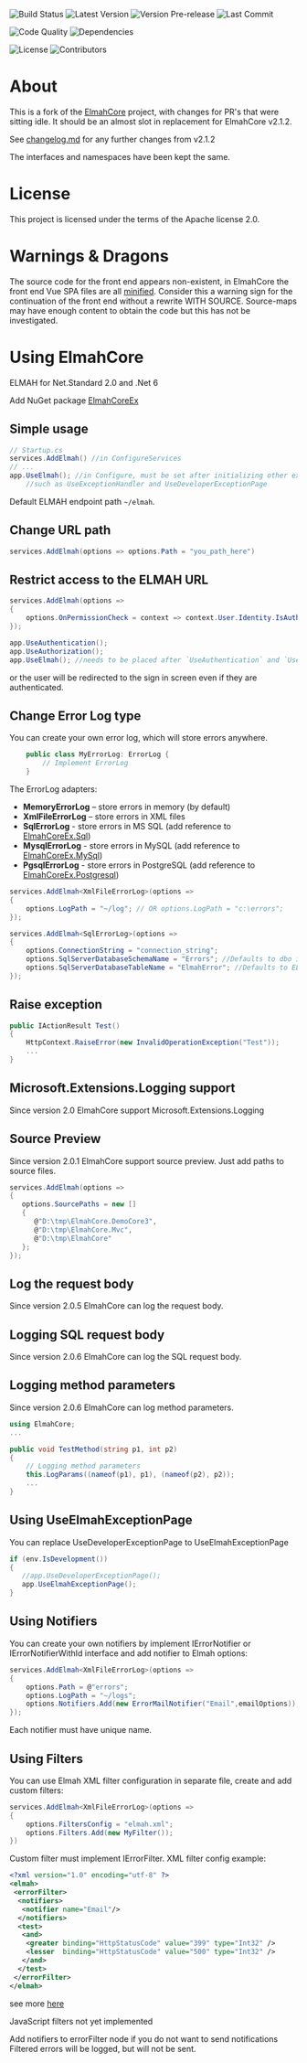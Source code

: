 ![Build Status](https://github.com/elmahcoreex/elmahcoreex/actions/workflows/build.yml/badge.svg)
![Latest Version](https://img.shields.io/nuget/v/elmahcoreex?style=flat-square)
![Version Pre-release](https://img.shields.io/nuget/vpre/elmahcoreex?style=flat-square)
![Last Commit](https://img.shields.io/github/last-commit/elmahcoreex/elmahcoreex?style=flat-square)

![Code Quality](https://img.shields.io/codefactor/grade/github/elmahcoreex/elmahcoreex/develop?style=flat-square)
![Dependencies](https://img.shields.io/librariesio/github/elmahcoreex/elmahcoreex?style=flat-square)

![License](https://img.shields.io/github/license/elmahcoreex/elmahcoreex)
![Contributors](https://img.shields.io/github/contributors/elmahcoreex/elmahcoreex?style=flat-square)

# About

This is a fork of the [ElmahCore](https://github.com/ElmahCore/ElmahCore) project, with changes for PR's that were sitting idle.
It should be an almost slot in replacement for ElmahCore v2.1.2.

See [changelog.md](changelog.md) for any further changes from v2.1.2

The interfaces and namespaces have been kept the same.

# License

This project is licensed under the terms of the Apache license 2.0.

# Warnings & Dragons

The source code for the front end appears non-existent, in ElmahCore the front end Vue SPA files are all [minified](https://github.com/ElmahCoreEx/ElmahCoreEx/issues/77). Consider this a warning sign for the continuation of the front end without a rewrite WITH SOURCE. Source-maps may have enough content to obtain the code but this has not be investigated.


# Using ElmahCore

ELMAH for Net.Standard 2.0 and .Net 6

Add NuGet package [ElmahCoreEx](https://www.nuget.org/packages?q=elmahcoreex)

## Simple usage

```csharp
// Startup.cs
services.AddElmah() //in ConfigureServices
// ...
app.UseElmah(); //in Configure, must be set after initializing other exception handlers
    //such as UseExceptionHandler and UseDeveloperExceptionPage

```

Default ELMAH endpoint path `~/elmah`.

## Change URL path

```csharp
services.AddElmah(options => options.Path = "you_path_here")
```

## Restrict access to the ELMAH URL

```csharp
services.AddElmah(options =>
{
    options.OnPermissionCheck = context => context.User.Identity.IsAuthenticated;
});
```

```csharp
app.UseAuthentication();
app.UseAuthorization();
app.UseElmah(); //needs to be placed after `UseAuthentication` and `UseAuthorization`
```

or the user will be redirected to the sign in screen even if they are authenticated.

## Change Error Log type

You can create your own error log, which will store errors anywhere.

```csharp
    public class MyErrorLog: ErrorLog {
        // Implement ErrorLog
    }    
```

The ErrorLog adapters:

- **MemoryErrorLog** – store errors in memory (by default)
- **XmlFileErrorLog** – store errors in XML files
- **SqlErrorLog** - store errors in MS SQL (add reference to [ElmahCoreEx.Sql](https://www.nuget.org/packages/ElmahCoreEx.Sql))
- **MysqlErrorLog** - store errors in MySQL (add reference to [ElmahCoreEx.MySql](https://www.nuget.org/packages/ElmahCoreEx.MySql))
- **PgsqlErrorLog** - store errors in PostgreSQL (add reference to [ElmahCoreEx.Postgresql](https://www.nuget.org/packages/ElmahCoreEx.Postgresql))

```csharp
services.AddElmah<XmlFileErrorLog>(options =>
{
    options.LogPath = "~/log"; // OR options.LogPath = "с:\errors";
});
```

```csharp
services.AddElmah<SqlErrorLog>(options =>
{
    options.ConnectionString = "connection_string";
    options.SqlServerDatabaseSchemaName = "Errors"; //Defaults to dbo if not set
    options.SqlServerDatabaseTableName = "ElmahError"; //Defaults to ELMAH_Error if not set
});
```

## Raise exception

```csharp
public IActionResult Test()
{
    HttpContext.RaiseError(new InvalidOperationException("Test"));
    ...
}
```

## Microsoft.Extensions.Logging support

Since version 2.0 ElmahCore support Microsoft.Extensions.Logging

## Source Preview

Since version 2.0.1 ElmahCore support source preview.
Just add paths to source files.

```csharp
services.AddElmah(options =>
{
   options.SourcePaths = new []
   {
      @"D:\tmp\ElmahCore.DemoCore3",
      @"D:\tmp\ElmahCore.Mvc",
      @"D:\tmp\ElmahCore"
   };
});
```

## Log the request body

Since version 2.0.5 ElmahCore can log the request body.

## Logging SQL request body

Since version 2.0.6 ElmahCore can log the SQL request body.

## Logging method parameters

Since version 2.0.6 ElmahCore can log method parameters.

```csharp
using ElmahCore;
...

public void TestMethod(string p1, int p2)
{
    // Logging method parameters
    this.LogParams((nameof(p1), p1), (nameof(p2), p2));
    ...
}

```

## Using UseElmahExceptionPage

You can replace UseDeveloperExceptionPage to UseElmahExceptionPage

```csharp
if (env.IsDevelopment())
{
   //app.UseDeveloperExceptionPage();
   app.UseElmahExceptionPage();
}
```

## Using Notifiers

You can create your own notifiers by implement IErrorNotifier or IErrorNotifierWithId interface and add notifier to Elmah options:

```csharp
services.AddElmah<XmlFileErrorLog>(options =>
{
    options.Path = @"errors";
    options.LogPath = "~/logs";
    options.Notifiers.Add(new ErrorMailNotifier("Email",emailOptions));
});
```

Each notifier must have unique name.

## Using Filters

You can use Elmah XML filter configuration in separate file, create and add custom filters:

```csharp
services.AddElmah<XmlFileErrorLog>(options =>
{
    options.FiltersConfig = "elmah.xml";
    options.Filters.Add(new MyFilter());
})
```

Custom filter must implement IErrorFilter.
XML filter config example:

```xml
<?xml version="1.0" encoding="utf-8" ?>
<elmah>
 <errorFilter>
  <notifiers>
   <notifier name="Email"/>
  </notifiers>
  <test>
   <and>
    <greater binding="HttpStatusCode" value="399" type="Int32" />
    <lesser  binding="HttpStatusCode" value="500" type="Int32" />
   </and>
  </test>
 </errorFilter>
</elmah>
```

see more [here](https://elmah.github.io/a/error-filtering/examples/)

JavaScript filters not yet implemented

Add notifiers to errorFilter node if you do not want to send notifications
Filtered errors will be logged, but will not be sent.
